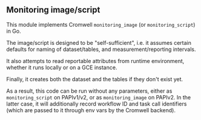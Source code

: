 ## Monitoring image/script

This module implements Cromwell `monitoring_image`
(or `monitoring_script`) in Go.

The image/script is designed to be "self-sufficient",
i.e. it assumes certain defaults for naming of dataset/tables,
and measurement/reporting intervals.

It also attempts to read reportable attributes
from runtime environment, whether it runs locally
or on a GCE instance.

Finally, it creates both the dataset and the tables
if they don't exist yet.

As a result, this code can be run without any
parameters, either as `monitoring_script` on PAPIv1/v2,
or as `monitoring_image` on PAPIv2. In the latter case,
it will additionally record workflow ID and task call identifiers
(which are passed to it through env vars by the Cromwell backend).
